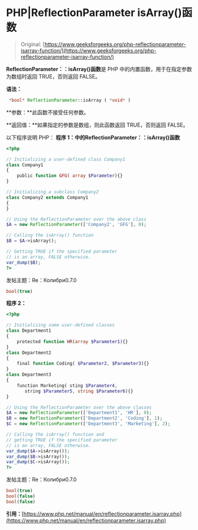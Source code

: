 # PHP|ReflectionParameter isArray()函数

> Original: [https://www.geeksforgeeks.org/php-reflectionparameter-isarray-function/](https://www.geeksforgeeks.org/php-reflectionparameter-isarray-function/)

**ReflectionParameter：：isArray()函数**是 PHP 中的内置函数，用于在指定参数为数组时返回 TRUE，否则返回 FALSE。

**语法：**

```php
 *bool* ReflectionParameter::isArray ( *void* )
```

**参数：**此函数不接受任何参数。

**返回值：**如果指定的参数是数组，则此函数返回 TRUE，否则返回 FALSE。

以下程序说明 PHP：
**程序 1：**中的**ReflectionParameter：：isArray()函数**

```php
<?php

// Initializing a user-defined class Company1
class Company1
{
    public function GFG( array $Parameter){}
}

// Initializing a subclass Company2
class Company2 extends Company1
{
}

// Using the ReflectionParameter over the above class
$A = new ReflectionParameter(['Company2', 'GFG'], 0); 

// Calling the isArray() function
$B = $A->isArray();

// Getting TRUE if the specified parameter
// is an array, FALSE otherwise.
var_dump($B);
?>
```

发帖主题：Re：Колибри0.7.0

```php
bool(true)

```

**程序 2：**

```php
<?php

// Initializing some user-defined classes
class Department1
{
    protected function HR(array $Parameter1){}
}
class Department2
{
    final function Coding( $Parameter2, $Parameter3){}
}
class Department3
{
    function Marketing( sting $Parameter4, 
       string $Parameter5, string $Parameter6){}
}

// Using the ReflectionParameter over the above classes
$A = new ReflectionParameter(['Department1', 'HR'], 0);
$B = new ReflectionParameter(['Department2', 'Coding'], 1);
$C = new ReflectionParameter(['Department3', 'Marketing'], 2);

// Calling the isArray() function and 
// getting TRUE if the specified parameter 
// is an array, FALSE otherwise.
var_dump($A->isArray());
var_dump($B->isArray());
var_dump($C->isArray());
?>
```

发帖主题：Re：Колибри0.7.0

```php
bool(true)
bool(false)
bool(false)

```

**引用：**[https://www.php.net/manual/en/reflectionparameter.isarray.php](https://www.php.net/manual/en/reflectionparameter.isarray.php)